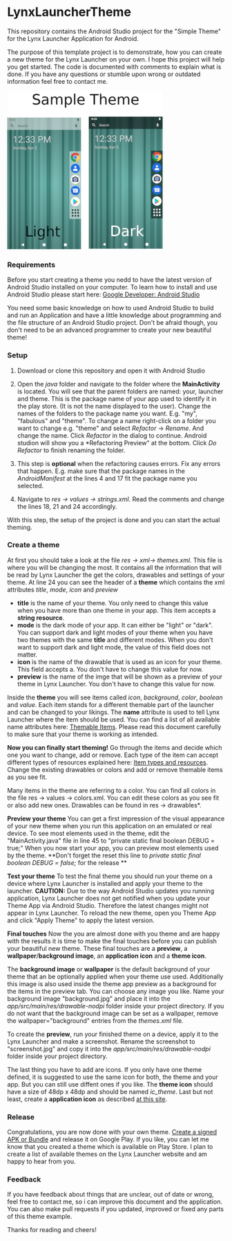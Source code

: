 # LynxLauncherTheme

This repository contains the Android Studio project for the "Simple Theme" for the Lynx Launcher Application for Android.

The purpose of this template project is to demonstrate, how you can create a new theme for the Lynx Launcher on your own. I hope this project will help you get started. The code is documented with comments to explain what is done. If you have any questions or stumble upon wrong or outdated information feel free to contact me.

![Theme example](/sample.png)

### Requirements
Before you start creating a theme you nedd to have the latest version of Android Studio installed on your computer. To learn how to install and use Android Studio please start here:
[Google Developer: Android Studio](https://developer.android.com/studio)

You need some basic knowledge on how to used Android Studio to build and run an Application and have a little knowledge about programming and the file structure of an Android Studio project. Don't be afraid though, you don't need to be an advanced programmer to create your new beautiful theme!

### Setup

1. Download or clone this repository and open it with Android Studio

2. Open the *java* folder and navigate to the folder where the **MainActivity** is located. You will see that the parent folders are named: your, launcher and theme. This is the package name of your app used to identify it in the play store. (It is not the name displayed to the user). Change the names of the folders to the package name you want. E.g. "my", "fabulous" and "theme". To change a name right-click on a folder you want to change e.g. "theme" and select *Refactor* → *Rename*. And change the name. Click *Refactor* in the dialog to continue. Android studion will show you a *Refactoring Preview" at the bottom. Click *Do Refactor* to finish renaming the folder.

3.  This step is **optional** when the refactoring causes errors. Fix any errors that happen. E.g. make sure that the package names in the *AndroidManifest* at the lines 4 and 17 fit the package name you selected.

4. Navigate to *res → values → strings.xml*. Read the comments and change the lines 18, 21 and 24 accordingly.

With this step, the setup of the project is done and you can start the actual theming.

### Create a theme

At first you should take a look at the file *res → xml→ themes.xml*. This file is where you will be changing the most. It contains all the information that will be read by Lynx Launcher the get the colors, drawables and settings of your theme.
At line 24 you can see the header of a **theme** which contains the xml attributes *title*, *mode*, *icon* and *preview*
- **title** is the name of your theme. You only need to change this value when you have more than one theme in your app. This item accepts a **string resource**.
- **mode** is the dark mode of your app. It can either be "light" or "dark". You can support dark and light modes of your theme when you have two themes with the same **title** and different modes. When you don't want to support dark and light mode, the value of this field does not matter.
- **icon** is the name of the drawable that is used as an icon for your theme. This field accepts a. You don't have to change this value for now.
- **preview** is the name of the imge that will be shown as a preview of your theme in Lynx Launcher. You don't have to change this value for now.

Inside the **theme** you will see items called *icon*, *background*, *color*, *boolean* and *value*. Each item stands for a different themable part of the launcher and can be changed to your likings. The **name** attribute is used to tell Lynx Launcher where the item should be used.
You can find a list of all available name attributes here: [Themable Items](Theme_Items.md). Please read this document carefully to make sure that your theme is working as intended.

**Now you can finally start theming!**
Go through the items and decide which one you want to change, add or remove. Each type of the item can accept different types of resources explained here: [Item types and resources](Theme_Resources.md).
Change the existing drawables or colors and add or remove themable items as you see fit.

Many items in the theme are referring to a color. You can find all colors in the file res → values → colors.xml. You can edit these colors as you see fit or also add new ones.
Drawables can be found in res → drawables*.

**Preview your theme**
You can get a first impression of the visual appearance of your new theme when you run this application on an emulated or real device. 
To see most elements used in the theme, edit the "MainActivity.java" file in line 45 to "private static final boolean DEBUG = true;"
When you now start your app, you can preview most elements used by the theme. **Don't forget the reset this line to *private static final boolean DEBUG = false;* for the release **

**Test your theme**
To test the final theme you should run your theme on a device where Lynx Launcher is installed and apply your theme to the launcher.
**CAUTION:** Due to the way Android Studio updates you running application, Lynx Launcher does not get notified when you update your Theme App via Android Studio. Therefore the latest changes might not appear in Lynx Launcher. To reload the new theme, open you Theme App and click "Apply Theme" to apply the latest version.

**Final touches**
Now the you are almost done with you theme and are happy with the results it is time to make the final touches before you can publish your beautiful new theme.
These final touches are a **preview**, a **wallpaper**/**background image**, an **application icon** and a **theme icon**.

The **background image** or **wallpaper** is the default background of your theme that an be optionally applied when your theme use used. Additionally this image is also used inside the theme app preview as a background for the items in the preview tab. You can choose any image you like. Name your background image "background.jpg" and place it into the *app/src/main/res/drawable-nodpi* folder inside your project directory. If you do not want that the background image can be set as a wallpaper, remove the wallpaper="background" entries from the *themes.xml* file.

To create the **preview**, run your finished theme on a device, apply it to the Lynx Launcher and make a screenshot. Rename the screenshot to "screenshot.jpg" and copy it into the *app/src/main/res/drawable-nodpi* folder inside your project directory.

The last thing you have to add are icons. If you only have one theme defined, it is suggested to use the same icon for both, the theme and your app. But you can still use diffent ones if you like.
The **theme icon** should have a size of 48dp x 48dp and should be named *ic_theme*.
Last but not least, create a **application icon** as described [at this site](https://developer.android.com/studio/write/image-asset-studio).

### Release
Congratulations, you are now done with your own theme. [Create a signed APK or Bundle](https://developer.android.com/studio/publish/preparing#publishing-build) and release it on Google Play.
If you like, you can let me know that you created a theme which is available on Play Store. I plan to create a list of available themes on the Lynx Launcher website and am happy to hear from you.


### Feedback
If you have feedback about things that are unclear, out of date or wrong, feel free to contact me, so i can improve this document and the application.
You can also make pull requests if you updated, improved or fixed any parts of this theme example.

Thanks for reading and cheers!
